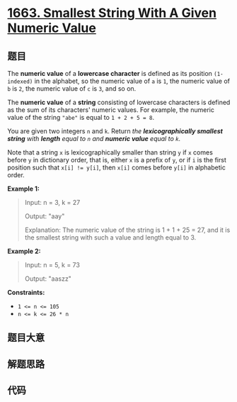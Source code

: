 # [1663. Smallest String With A Given Numeric Value](https://leetcode.com/problems/smallest-string-with-a-given-numeric-value/)

## 题目

The **numeric value** of a **lowercase character** is defined as its position
`(1-indexed)` in the alphabet, so the numeric value of `a` is `1`, the numeric
value of `b` is `2`, the numeric value of `c` is `3`, and so on.

The **numeric value** of a **string** consisting of lowercase characters is
defined as the sum of its characters' numeric values. For example, the numeric
value of the string `"abe"` is equal to `1 + 2 + 5 = 8`.

You are given two integers `n` and `k`. Return _the **lexicographically
smallest string** with **length** equal to `n` and **numeric value** equal to
`k`._

Note that a string `x` is lexicographically smaller than string `y` if `x`
comes before `y` in dictionary order, that is, either `x` is a prefix of `y`,
or if `i` is the first position such that `x[i] != y[i]`, then `x[i]` comes
before `y[i]` in alphabetic order.



**Example 1:**

> Input: n = 3, k = 27
> 
> Output: "aay"
> 
> Explanation: The numeric value of the string is 1 + 1 + 25 = 27, and it is the smallest string with such a value and length equal to 3.

**Example 2:**

> Input: n = 5, k = 73
> 
> Output: "aaszz"

**Constraints:**

  * `1 <= n <= 105`
  * `n <= k <= 26 * n`


## 题目大意

## 解题思路

## 代码

```javascript

```


